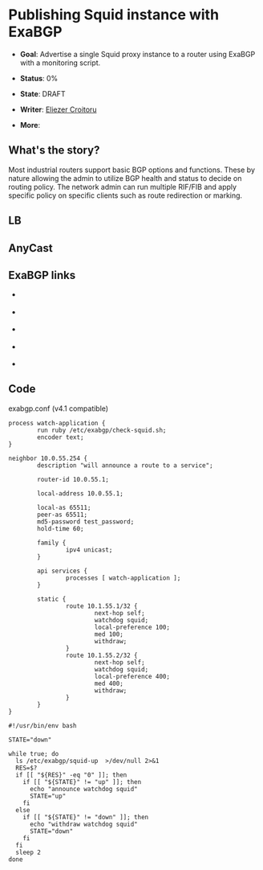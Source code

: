 # Publishing Squid instance with ExaBGP

  - **Goal**: Advertise a single Squid proxy instance to a router using
    ExaBGP with a monitoring script.

  - **Status**: 0%

  - **State**: DRAFT

  - **Writer**: [Eliezer
    Croitoru](/EliezerCroitoru)

  - **More**:

## What's the story?

Most industrial routers support basic BGP options and functions. These
by nature allowing the admin to utilize BGP health and status to decide
on routing policy. The network admin can run multiple RIF/FIB and apply
specific policy on specific clients such as route redirection or
marking.

## LB

## AnyCast

## ExaBGP links

  - [](https://gist.github.com/elico/db3d2e4c63989f0326db60c15dc92206)

  - [](https://www.aangelis.gr/blog/2016/03/dns-high-availability-using-exabgp)

  - [](https://karld.blog/2015/01/18/anycasting-dns/)

  - [](https://github.com/criteo-cookbooks/chef-exabgp)

  - [](https://engineering.linkedin.com/blog/2016/04/the-joy-of-anycast--in-side-the-datacenter)

## Code

exabgp.conf (v4.1 compatible)

    process watch-application {
            run ruby /etc/exabgp/check-squid.sh;
            encoder text;
    }
    
    neighbor 10.0.55.254 {
            description "will announce a route to a service";
    
            router-id 10.0.55.1;
    
            local-address 10.0.55.1;
    
            local-as 65511;
            peer-as 65511;
            md5-password test_password;
            hold-time 60;
    
            family {
                    ipv4 unicast;
            }
        
            api services {
                    processes [ watch-application ];
            }
        
            static {
                    route 10.1.55.1/32 {
                            next-hop self;
                            watchdog squid;
                            local-preference 100;
                            med 100;
                            withdraw;
                    }
                    route 10.1.55.2/32 {
                            next-hop self;
                            watchdog squid;
                            local-preference 400;
                            med 400;
                            withdraw;
                    }
            }
    }

``` highlight
#!/usr/bin/env bash

STATE="down"

while true; do
  ls /etc/exabgp/squid-up  >/dev/null 2>&1
  RES=$?
  if [[ "${RES}" -eq "0" ]]; then
    if [[ "${STATE}" != "up" ]]; then
      echo "announce watchdog squid"
      STATE="up"
    fi
  else
    if [[ "${STATE}" != "down" ]]; then
      echo "withdraw watchdog squid"
      STATE="down"
    fi
  fi
  sleep 2
done
```
